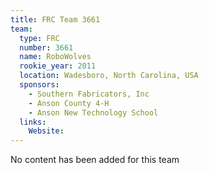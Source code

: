 ```yaml
---
title: FRC Team 3661
team:
  type: FRC
  number: 3661
  name: RoboWolves
  rookie_year: 2011
  location: Wadesboro, North Carolina, USA
  sponsors:
    - Southern Fabricators, Inc
    - Anson County 4-H
    - Anson New Technology School
  links:
    Website: 
---
```

No content has been added for this team